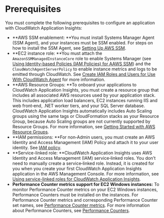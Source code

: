 # Prerequisites<a name="appinsights-prereqs"></a>

You must complete the following prerequisites to configure an application with CloudWatch Application Insights:
+ **AWS SSM enablement: **You must install Systems Manager Agent \(SSM Agent\), and your instances must be SSM enabled\. For steps on how to install the SSM Agent, see [Setting Up AWS SSM](https://docs.aws.amazon.com/systems-manager/latest/userguide/systems-manager-setting-up.html)\.
+ **EC2 instance role: **You must attach the `AmazonSSMManagedInstanceCore` role to enable Systems Manager \(see [Using Identity\-based Policies \(IAM Policies\) for AAWS SSM](https://docs.aws.amazon.com/systems-manager/latest/userguide/auth-and-access-control-iam-identity-based-access-control.html)\) and the `CloudWatchAgentServerPolicy` to enable instance metrics and logs to be emitted through CloudWatch\. See [Create IAM Roles and Users for Use With CloudWatch Agent](https://docs.aws.amazon.com/AmazonCloudWatch/latest/monitoring/create-iam-roles-for-cloudwatch-agent.html) for more information\.
+ **AWS Resource Groups: **To onboard your applications to CloudWatch Application Insights, you must create a resource group that includes all associated AWS resources used by your application stack\. This includes application load balancers, EC2 instances running IIS and web front‐end, \.NET worker tiers, and your SQL Server database\. CloudWatch Application Insights automatically includes Auto Scaling groups using the same tags or CloudFormation stacks as your Resource Group, because Auto Scaling groups are not currently supported by Resource Groups\. For more information, see [Getting Started with AWS Resource Groups](https://docs.aws.amazon.com/ARG/latest/userguide/gettingstarted.html)\.
+ **IAM permissions: **For non‐Admin users, you must create an AWS Identity and Access Management \(IAM\) Policy and attach it to your user identity\. See [IAM policy](appinsights-iam.md)\.
+ **Service\-linked role: **CloudWatch Application Insights uses AWS Identity and Access Management \(IAM\) service‐linked roles\. You don’t need to manually create a service‐linked role\. Instead, it is created for you when you create your first CloudWatch Application Insights application in the AWS Management Console\. For more information, see [Using service\-linked roles for CloudWatch Application Insights](CHAP_using-service-linked-roles-appinsights.md)\.
+ **Performance Counter metrics support for EC2 Windows instances:** To monitor Performance Counter metrics on your EC2 Windows instances, Performance Counters must be installed on the instances\. For Performance Counter metrics and corresponding Performance Counter set names, see [Performance Counter metrics](appinsights-logs-and-metrics.md#application-insights-performance-counter)\. For more information about Performance Counters, see [Performance Counters](https://docs.microsoft.com/en-us/windows/win32/perfctrs/performance-counters-portal)\.
